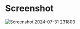 # Screenshot
![Screenshot 2024-07-31 231803](https://github.com/user-attachments/assets/949cbc38-d7e9-4a44-988b-f2839ee2ec94)
